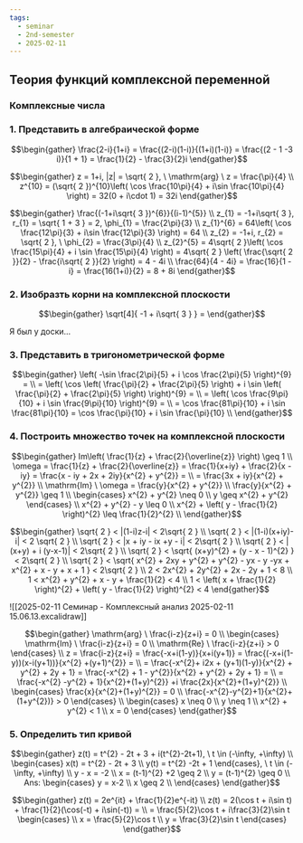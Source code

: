 ```yaml
---
tags:
  - seminar
  - 2nd-semester
  - 2025-02-11
---
```


## Теория функций комплексной переменной

### Комплексные числа

### 1. Представить в алгебраической форме

$$\begin{gather}
\frac{2-i}{1+i} = \frac{(2-i)(1-i)}{(1+i)(1-i)} = \frac{(2 - 1 -3 i)}{1 + 1} = \frac{1}{2} - \frac{3}{2}i
\end{gather}$$

$$\begin{gather}
z = 1+i, |z| = \sqrt{ 2 }, \ \mathrm{arg} \ z = \frac{\pi}{4} \\
z^{10} = (\sqrt{ 2 })^{10}\left( \cos \frac{10\pi}{4} + i\sin \frac{10\pi}{4} \right) = 32(0 + i\cdot 1) = 32i
\end{gather}$$

$$\begin{gather}
\frac{(-1+i\sqrt{ 3 })^{6}}{(i-1)^{5}} \\
z_{1} = -1+i\sqrt{ 3 }, r_{1} = \sqrt{ 1 + 3 } = 2, \phi_{1} = \frac{2\pi}{3} \\
z_{1}^{6} = 64\left( \cos \frac{12\pi}{3} + i\sin \frac{12\pi}{3} \right) = 64 \\
z_{2} = -1+i, r_{2} = \sqrt{ 2 }, \ \phi_{2} = \frac{3\pi}{4} \\
z_{2}^{5} = 4\sqrt{ 2 }\left( \cos \frac{15\pi}{4} + i \sin \frac{15\pi}{4} \right) = 4\sqrt{ 2 } \left( \frac{\sqrt{ 2 }}{2} - \frac{i\sqrt{ 2 }}{2} \right) = 4 - 4i \\
\frac{64}{4 - 4i} = \frac{16}{1 - i} = \frac{16(1+i)}{2} = 8 + 8i
\end{gather}$$

### 2. Изобразть корни на комплексной плоскости

$$\begin{gather}
\sqrt[4]{ -1 + i\sqrt{ 3 } } = 
\end{gather}$$

Я был у доски...

### 3. Представить в тригонометрической форме

$$\begin{gather}
\left( -\sin \frac{2\pi}{5} + i \cos \frac{2\pi}{5} \right)^{9} =  \\
= \left( \cos \left( \frac{\pi}{2} + \frac{2\pi}{5} \right) + i \sin \left( \frac{\pi}{2} + \frac{2\pi}{5} \right) \right)^{9} = \\
= \left( \cos \frac{9\pi}{10} + i \sin \frac{9\pi}{10} \right)^{9} = \\
= \cos \frac{81\pi}{10} + i \sin \frac{81\pi}{10} = \cos \frac{\pi}{10} + i \sin \frac{\pi}{10} \\
\end{gather}$$

### 4. Построить множество точек на комплексной плоскости

$$\begin{gather}
Im\left( \frac{1}{z} + \frac{2}{\overline{z}} \right) \geq 1 \\
\omega = \frac{1}{z} + \frac{2}{\overline{z}} = \frac{1}{x+iy} + \frac{2}{x - iy} = \frac{x - iy + 2x + 2iy}{x^{2} + y^{2}} = \\
= \frac{3x + iy}{x^{2} + y^{2}} \\
\mathrm{Im} \ \omega = \frac{y}{x^{2} + y^{2}} \\
\frac{y}{x^{2} + y^{2}} \geq 1 \\
\begin{cases}
x^{2} + y^{2} \neq 0 \\
y \geq x^{2} + y^{2} 
\end{cases} \\
x^{2} + y^{2} - y \leq 0 \\
x^{2} + \left( y - \frac{1}{2} \right)^{2} \leq \frac{1}{2}^{2} \\
\end{gather}$$

$$\begin{gather}
\sqrt{ 2 } < |(1-i)z-i| < 2\sqrt{ 2 } \\
\sqrt{ 2 } < |(1-i)(x+iy)-i| < 2 \sqrt{ 2 } \\
\sqrt{ 2 } < |x + iy - ix +y - i| < 2\sqrt{ 2 } \\
\sqrt{ 2 } < |(x+y) + i (y-x-1)| < 2\sqrt{ 2 } \\
\sqrt{ 2 } < \sqrt{ (x+y)^{2} + (y - x - 1)^{2} } < 2\sqrt{ 2 } \\
\sqrt{ 2 } < \sqrt{ x^{2} + 2xy + y^{2} + y^{2} - yx - y -yx + x^{2} + x - y + x + 1 } < 2\sqrt{ 2 } \\
2 < 2x^{2} + 2y^{2} + 2x - 2y + 1 < 8 \\
1 < x^{2} + y^{2} + x - y + \frac{1}{2} < 4 \\
1 < \left( x + \frac{1}{2} \right)^{2} + \left( y - \frac{1}{2} \right)^{2} < 4
\end{gather}$$

![[2025-02-11 Семинар - Комплексный анализ 2025-02-11 15.06.13.excalidraw]]

$$\begin{gather}
\mathrm{arg} \ \frac{i-z}{z+i} = 0 \\
\begin{cases}
\mathrm{Im} \ \frac{i-z}{z+i} = 0 \\
\mathrm{Re} \ \frac{i-z}{z+i} > 0
\end{cases} \\
z = \frac{i-z}{z+i} = \frac{-x+i(1-y)}{x+i(y+1)} = \frac{(-x+i(1-y))(x-i(y+1))}{x^{2} +(y+1)^{2}} = \\
= \frac{-x^{2}+ i2x + (y+1)(1-y)}{x^{2} + y^{2} + 2y + 1} = \frac{-x^{2} + 1 - y^{2}}{x^{2} + y^{2} + 2y + 1} =  \\ 
= \frac{-x^{2} -y^{2} + 1}{x^{2}+(1+y)^{2}} +i \frac{2x}{x^{2}+(1+y)^{2}} \\
\begin{cases}
\frac{x}{x^{2}+(1+y)^{2}} = 0 \\
\frac{-x^{2}-y^{2}+1}{x^{2}+(1+y^{2})} > 0
\end{cases} \\
\begin{cases}
x \neq 0 \\
y \neq 1 \\
x^{2} + y^{2} < 1 \\
x = 0
\end{cases}
\end{gather}$$

### 5. Определить тип кривой

$$\begin{gather}
z(t) = t^{2} - 2t + 3 + i(t^{2}-2t+1), \ t \in (-\infty, +\infty) \\
\begin{cases}
x(t) = t^{2} - 2t + 3 \\
y(t) = t^{2} -2t + 1
\end{cases}, \ t \in (-\infty, +\infty) \\
y - x = -2 \\
x = (t-1)^{2} +2 \geq 2 \\
y = (t-1)^{2} \geq 0 \\
Ans: \begin{cases}
y = x-2 \\
x \geq 2 \\
\end{cases}
\end{gather}$$

$$\begin{gather}
z(t) = 2e^{it} + \frac{1}{2}e^{-it} \\
z(t) = 2(\cos t + i\sin t) + \frac{1}{2}(\cos(-t) + i\sin(-t)) = \\
= \frac{5}{2}\cos t  + i\frac{3}{2}\sin t 
\begin{cases} \\
x = \frac{5}{2}\cos t \\
y = \frac{3}{2}\sin t
\end{cases}
\end{gather}$$